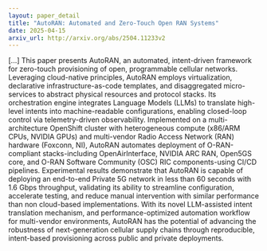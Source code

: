 ```yaml
---
layout: paper_detail
title: "AutoRAN: Automated and Zero-Touch Open RAN Systems"
date: 2025-04-15
arxiv_url: http://arxiv.org/abs/2504.11233v2
---
```


[...] This paper presents AutoRAN, an automated, intent-driven framework for zero-touch provisioning of open, programmable cellular networks. Leveraging cloud-native principles, AutoRAN employs virtualization, declarative infrastructure-as-code templates, and disaggregated micro-services to abstract physical resources and protocol stacks. Its orchestration engine integrates Language Models (LLMs) to translate high-level intents into machine-readable configurations, enabling closed-loop control via telemetry-driven observability. Implemented on a multi-architecture OpenShift cluster with heterogeneous compute (x86/ARM CPUs, NVIDIA GPUs) and multi-vendor Radio Access Network (RAN) hardware (Foxconn, NI), AutoRAN automates deployment of O-RAN-compliant stacks-including OpenAirInterface, NVIDIA ARC RAN, Open5GS core, and O-RAN Software Community (OSC) RIC components-using CI/CD pipelines. Experimental results demonstrate that AutoRAN is capable of deploying an end-to-end Private 5G network in less than 60 seconds with 1.6 Gbps throughput, validating its ability to streamline configuration, accelerate testing, and reduce manual intervention with similar performance than non cloud-based implementations. With its novel LLM-assisted intent translation mechanism, and performance-optimized automation workflow for multi-vendor environments, AutoRAN has the potential of advancing the robustness of next-generation cellular supply chains through reproducible, intent-based provisioning across public and private deployments.
